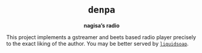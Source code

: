 <div align="center">
<h1><code>denpa</code></h1>
<strong>nagisa’s radio</strong>
</div>

This project implements a gstreamer and beets based radio player precisely to the exact liking of
the author. You may be better served by [`liquidsoap`](https://www.liquidsoap.info/).
